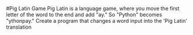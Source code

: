 #Pig Latin Game
Pig Latin is a language game, where you move the first letter of the word to the end and add "ay." So "Python" becomes "ythonpay." Create a program that changes a word input into the 'Pig Latin' translation
